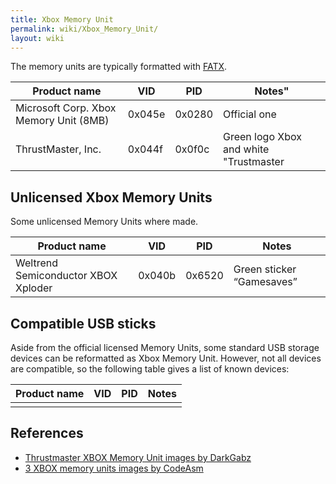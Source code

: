 ```yaml
---
title: Xbox Memory Unit
permalink: wiki/Xbox_Memory_Unit/
layout: wiki
---
```


The memory units are typically formatted with [FATX](/wiki/FATX "wikilink").

| Product name                           | VID    | PID    | Notes"                                 |
|----------------------------------------|--------|--------|----------------------------------------|
| Microsoft Corp. Xbox Memory Unit (8MB) | 0x045e | 0x0280 | Official one                           |
| ThrustMaster, Inc.                     | 0x044f | 0x0f0c | Green logo Xbox and white "Trustmaster |

Unlicensed Xbox Memory Units
----------------------------

Some unlicensed Memory Units where made.

| Product name                        | VID    | PID    | Notes                     |
|-------------------------------------|--------|--------|---------------------------|
| Weltrend Semiconductor XBOX Xploder | 0x040b | 0x6520 | Green sticker “Gamesaves” |

Compatible USB sticks
---------------------

Aside from the official licensed Memory Units, some standard USB storage
devices can be reformatted as Xbox Memory Unit. However, not all devices
are compatible, so the following table gives a list of known devices:

| Product name | VID | PID | Notes |
|--------------|-----|-----|-------|
||

References
----------

-   [Thrustmaster XBOX Memory Unit images by
    DarkGabz](http://imgur.com/a/8QmDA)
-   [3 XBOX memory units images by
    CodeAsm](http://imgur.com/gallery/M0PZ6)

